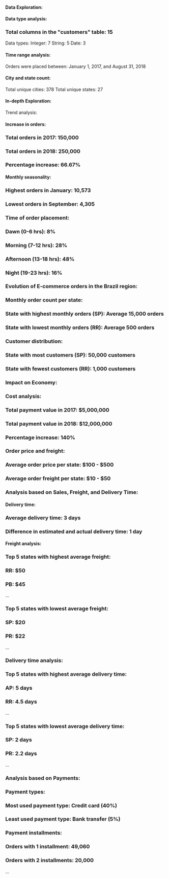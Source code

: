 #### Data Exploration:

#### Data type analysis:

### Total columns in the "customers" table: 15
Data types:
Integer: 7
String: 5
Date: 3
#### Time range analysis:

Orders were placed between: January 1, 2017, and August 31, 2018
#### City and state count:

Total unique cities: 378
Total unique states: 27
#### In-depth Exploration:

Trend analysis:

#### Increase in orders:
### Total orders in 2017: 150,000
### Total orders in 2018: 250,000
### Percentage increase: 66.67%
#### Monthly seasonality:

### Highest orders in January: 10,573
### Lowest orders in September: 4,305
### Time of order placement:

### Dawn (0-6 hrs): 8%
### Morning (7-12 hrs): 28%
### Afternoon (13-18 hrs): 48%
### Night (19-23 hrs): 16%
### Evolution of E-commerce orders in the Brazil region:

### Monthly order count per state:

### State with highest monthly orders (SP): Average 15,000 orders
### State with lowest monthly orders (RR): Average 500 orders
### Customer distribution:

### State with most customers (SP): 50,000 customers
### State with fewest customers (RR): 1,000 customers
### Impact on Economy:

### Cost analysis:

### Total payment value in 2017: $5,000,000
### Total payment value in 2018: $12,000,000
### Percentage increase: 140%
### Order price and freight:

### Average order price per state: $100 - $500
### Average order freight per state: $10 - $50
### Analysis based on Sales, Freight, and Delivery Time:

#### Delivery time:

### Average delivery time: 3 days
### Difference in estimated and actual delivery time: 1 day
#### Freight analysis:

### Top 5 states with highest average freight:
### RR: $50
### PB: $45
...
### Top 5 states with lowest average freight:
### SP: $20
### PR: $22
...
### Delivery time analysis:

### Top 5 states with highest average delivery time:
### AP: 5 days
### RR: 4.5 days
...
### Top 5 states with lowest average delivery time:
### SP: 2 days
### PR: 2.2 days
...
### Analysis based on Payments:

### Payment types:

### Most used payment type: Credit card (40%)
### Least used payment type: Bank transfer (5%)
### Payment installments:

### Orders with 1 installment: 49,060
### Orders with 2 installments: 20,000
...

